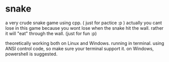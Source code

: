# snake
a very crude snake game using cpp. ( just for pactice :p )
actually you cant lose in this game because you wont lose when the snake hit the wall. rather it will "eat" through the wall.
(just for fun :p)

theoretically working both on Linux and Windows.
running in terminal. using ANSI control code, so make sure your terminal support it. on Windows, powershell is suggested.
